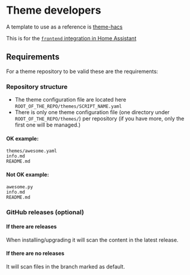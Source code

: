 # Theme developers

A template to use as a reference is [theme-hacs](https://github.com/ludeeus/theme-hacs)

This is for the [`frontend` integration in Home Assistant](https://www.home-assistant.io/components/frontend/)

## Requirements

For a theme repository to be valid these are the requirements:

### Repository structure

- The theme configuration file are located here `ROOT_OF_THE_REPO/themes/SCRIPT_NAME.yaml`
- There is only one theme configuration file (one directory under `ROOT_OF_THE_REPO/themes/`) per repository (if you have more, only the first one will be managed.)

#### OK example:

```text
themes/awesome.yaml
info.md
README.md
```

#### Not OK example:

```text
awesome.py
info.md
README.md
```

### GitHub releases (optional)

#### If there are releases

When installing/upgrading it will scan the content in the latest release.

#### If there are no releases

It will scan files in the branch marked as default.

<!-- Disable sidebar -->
<script>
let sidebar = document.getElementsByClassName("col-md-3")[0];
document.getElementsByClassName("col-md-9")[0];
sidebar.parentNode.removeChild(sidebar);
document.getElementsByClassName("col-md-9")[0].style.width = "100%";
</script>
<!-- Disable sidebar -->